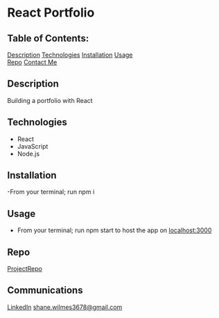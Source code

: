 # React Portfolio

## Table of Contents:
  [Description](#Description) 
  [Technologies](#Technologies)
  [Installation](#Installation) 
  [Usage](#Usage)  
  [Repo](#Repo)
  [Contact Me](#Communications)  

## Description
Building a portfolio with React

## Technologies
- React
- JavaScript
- Node.js

## Installation
-From your terminal; run npm i

## Usage
- From your terminal; run npm start to host the app on [localhost:3000](localhost:3000)

## Repo
[ProjectRepo](https://github.com/ShaneWilmes/Web-Dev-Portfolio-React)

## Communications
[LinkedIn](https://www.linkedin.com/in/shane-wilmes-/)
shane.wilmes3678@gmail.com






    